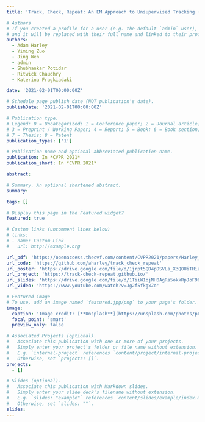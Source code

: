 ```yaml
---
title: 'Track, Check, Repeat: An EM Approach to Unsupervised Tracking (CVPR 2021)'

# Authors
# If you created a profile for a user (e.g. the default `admin` user), write the username (folder name) here
# and it will be replaced with their full name and linked to their profile.
authors:
  - Adam Harley
  - Yiming Zuo
  - Jing Wen
  - admin
  - Shubhankar Potidar
  - Ritwick Chaudhry
  - Katerina Fragkiadaki

date: '2021-02-01T00:00:00Z'

# Schedule page publish date (NOT publication's date).
publishDate: '2021-02-01T00:00:00Z'

# Publication type.
# Legend: 0 = Uncategorized; 1 = Conference paper; 2 = Journal article;
# 3 = Preprint / Working Paper; 4 = Report; 5 = Book; 6 = Book section;
# 7 = Thesis; 8 = Patent
publication_types: ['1']

# Publication name and optional abbreviated publication name.
publication: In *CVPR 2021*
publication_short: In *CVPR 2021*

abstract: 

# Summary. An optional shortened abstract.
summary: 

tags: []

# Display this page in the Featured widget?
featured: true

# Custom links (uncomment lines below)
# links:
# - name: Custom Link
#   url: http://example.org

url_pdf: 'https://openaccess.thecvf.com/content/CVPR2021/papers/Harley_Track_Check_Repeat_An_EM_Approach_to_Unsupervised_Tracking_CVPR_2021_paper.pdf'
url_code: 'https://github.com/aharley/track_check_repeat'
url_poster: 'https://drive.google.com/file/d/1jrpt5QD4pDSVLa_X3QOUiTHiaAQ1O59s/view'
url_project: 'https://track-check-repeat.github.io/'
url_slides: 'https://drive.google.com/file/d/1TiiW1ojNH0AgRa5okkRpJoF98fVlQ47g/view'
url_video: 'https://www.youtube.com/watch?v=Jg2f5fkgxZo'

# Featured image
# To use, add an image named `featured.jpg/png` to your page's folder.
image:
  caption: 'Image credit: [**Unsplash**](https://unsplash.com/photos/pLCdAaMFLTE)'
  focal_point: 'smart'
  preview_only: false

# Associated Projects (optional).
#   Associate this publication with one or more of your projects.
#   Simply enter your project's folder or file name without extension.
#   E.g. `internal-project` references `content/project/internal-project/index.md`.
#   Otherwise, set `projects: []`.
projects:
  - []

# Slides (optional).
#   Associate this publication with Markdown slides.
#   Simply enter your slide deck's filename without extension.
#   E.g. `slides: "example"` references `content/slides/example/index.md`.
#   Otherwise, set `slides: ""`.
slides: 
---
```



